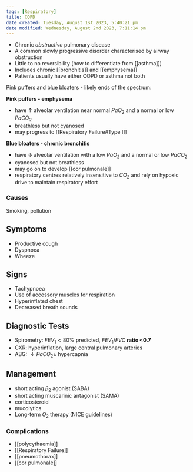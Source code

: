 ```yaml
---
tags: [Respiratory]
title: COPD
date created: Tuesday, August 1st 2023, 5:40:21 pm
date modified: Wednesday, August 2nd 2023, 7:11:14 pm
---
```


- Chronic _obstructive_ pulmonary disease
- A common slowly progressive disorder characterised by airway obstruction
- Little to no reversibility (how to differentiate from [[asthma]])
- Includes chronic [[bronchitis]] and [[emphysema]]
- Patients usually have either COPD or asthma not both

Pink puffers and blue bloaters - likely ends of the spectrum:

**Pink puffers - emphysema**

- have $\uparrow$ alveolar ventilation near normal $PaO_2$ and a normal or low $PaCO_2$
- breathless but not cyanosed
- may progress to [[Respiratory Failure#Type I]]

**Blue bloaters - chronic bronchitis**

- have $\downarrow$ alveolar ventilation with a low $PaO_2$ and a normal or low $PaCO_2$
- cyanosed but not breathless
- may go on to develop [[cor pulmonale]]
- respiratory centres relatively insensitive to $CO_2$ and rely on hypoxic drive to maintain respiratory effort

### Causes

Smoking, pollution

## Symptoms

- Productive cough
- Dyspnoea
- Wheeze

## Signs

- Tachypnoea
- Use of accessory muscles for respiration
- Hyperinflated chest
- Decreased breath sounds

## Diagnostic Tests

- Spirometry: $FEV_1 < 80\%$ predicted, $FEV_1/FVC$ **ratio <0.7**
- CXR: hyperinflation, large central pulmonary arteries
- ABG: $\downarrow PaCO_2 \pm$ hypercapnia

## Management

- short acting $\beta_2$ agonist (SABA)
- short acting muscarinic antagonist (SAMA)
- corticosteroid
- mucolytics
- Long-term $O_2$ therapy (NICE guidelines)

### Complications

- [[polycythaemia]]
- [[Respiratory Failure]]
- [[pneumothorax]]
- [[cor pulmonale]]
